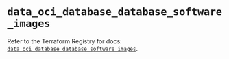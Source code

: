 # `data_oci_database_database_software_images`

Refer to the Terraform Registry for docs: [`data_oci_database_database_software_images`](https://registry.terraform.io/providers/oracle/oci/7.19.0/docs/data-sources/database_database_software_images).

